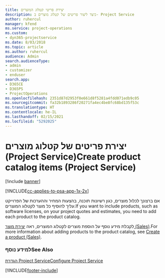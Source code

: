 ```yaml
---
title: יצירת פריטי קטלוג המוצרים
description: כיצד ליצור פריטים של קטלוג מוצרים ב- Project Service
author: ruhercul
manager: kfend
ms.service: project-operations
ms.custom:
- dyn365-projectservice
ms.date: 8/03/2018
ms.topic: article
ms.author: ruhercul
audience: Admin
search.audienceType:
- admin
- customizer
- enduser
search.app:
- D365CE
- D365PS
- ProjectOperations
ms.openlocfilehash: 2351d87d2953f0e661d8f5281a4fdd071edb9c05
ms.sourcegitcommit: fa32b1893286f20271fa4ec4be8fc68bd135f53c
ms.translationtype: HT
ms.contentlocale: he-IL
ms.lasthandoff: 02/15/2021
ms.locfileid: "5292025"
---
```

# <a name="create-product-catalog-items-project-service"></a><span data-ttu-id="0d268-103">יצירת פריטים של קטלוג מוצרים (Project Service)</span><span class="sxs-lookup"><span data-stu-id="0d268-103">Create product catalog items (Project Service)</span></span>

[!include [banner](../includes/psa-now-project-operations.md)]

[!INCLUDE[cc-applies-to-psa-app-1x-2x](../includes/cc-applies-to-psa-app-1x-2x.md)]

<span data-ttu-id="0d268-104">אם ברצונך לכלול מוצרים, כגון רשיונות תוכנה, בהצעות המחיר וההערכות של הפרוייקט עליך להוסיף כל מוצר לקטלוג המוצרים.</span><span class="sxs-lookup"><span data-stu-id="0d268-104">If you want to include products, such as software licenses, on your project quotes and estimates, you need to add each product to the product catalog.</span></span>  
  
 <span data-ttu-id="0d268-105">לקבלת מידע נוסף על הוספת מוצרים לקטלוג המוצרים, ראה [יצירת מוצר (Sales)](https://docs.microsoft.com/dynamics365/sales-enterprise/create-product-sales).</span><span class="sxs-lookup"><span data-stu-id="0d268-105">For more information about adding products to the product catalog, see [Create a product (Sales)](https://docs.microsoft.com/dynamics365/sales-enterprise/create-product-sales).</span></span>  
  
### <a name="see-also"></a><span data-ttu-id="0d268-106">למידע נוסף</span><span class="sxs-lookup"><span data-stu-id="0d268-106">See Also</span></span>  
 [<span data-ttu-id="0d268-107">הגדרת Project Service</span><span class="sxs-lookup"><span data-stu-id="0d268-107">Configure Project Service</span></span>](../psa/configure.md)


[!INCLUDE[footer-include](../includes/footer-banner.md)]